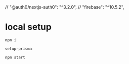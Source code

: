 // "@auth0/nextjs-auth0": "^3.2.0",
// "firebase": "^10.5.2",

# local setup

```
npm i

setup-prisma

npm start
```
